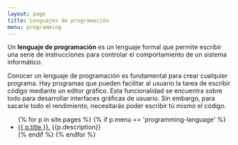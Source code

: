 ```yaml
---
layout: page
title: Lenguajes de programación
menu: programming
---
```


Un **lenguaje de programación** es un lenguaje formal que permite escribir una serie de instrucciones para controlar el comportamiento de un sistema informático.

Conocer un lenguaje de programación es fundamental para crear cualquier programa. Hay programas que pueden facilitar al usuario la tarea de escribir código mediante un editor gráfico. Esta funcionalidad se encuentra sobre todo para desarrollar interfaces gráficas de usuario. Sin embargo, para sacarle todo el rendimiento, necesitarás poder escribir tú mismo el código.

<ul>
    {% for p in site.pages %}
        {% if p.menu == 'programming-language' %}
            <li><a href="{{ p.url }}">{{ p.title }}.</a> {{p.description}}</li>
        {% endif %}
    {% endfor %}
</ul>